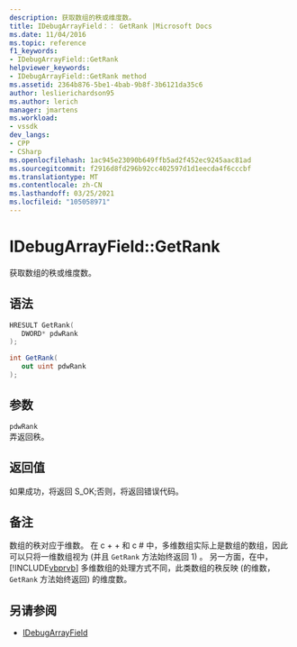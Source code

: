 ```yaml
---
description: 获取数组的秩或维度数。
title: IDebugArrayField：： GetRank |Microsoft Docs
ms.date: 11/04/2016
ms.topic: reference
f1_keywords:
- IDebugArrayField::GetRank
helpviewer_keywords:
- IDebugArrayField::GetRank method
ms.assetid: 2364b876-5be1-4bab-9b8f-3b6121da35c6
author: leslierichardson95
ms.author: lerich
manager: jmartens
ms.workload:
- vssdk
dev_langs:
- CPP
- CSharp
ms.openlocfilehash: 1ac945e23090b649ffb5ad2f452ec9245aac81ad
ms.sourcegitcommit: f2916d8fd296b92cc402597d1d1eecda4f6cccbf
ms.translationtype: MT
ms.contentlocale: zh-CN
ms.lasthandoff: 03/25/2021
ms.locfileid: "105058971"
---
```

# <a name="idebugarrayfieldgetrank"></a>IDebugArrayField::GetRank
获取数组的秩或维度数。

## <a name="syntax"></a>语法

```cpp
HRESULT GetRank( 
   DWORD* pdwRank
);
```

```csharp
int GetRank(
   out uint pdwRank
);
```

## <a name="parameters"></a>参数
`pdwRank`\
弄返回秩。

## <a name="return-value"></a>返回值
 如果成功，将返回 S_OK;否则，将返回错误代码。

## <a name="remarks"></a>备注
 数组的秩对应于维数。 在 c + + 和 c # 中，多维数组实际上是数组的数组，因此可以只将一维数组视为 (并且 `GetRank` 方法始终返回 1) 。 另一方面，在中， [!INCLUDE[vbprvb](../../../code-quality/includes/vbprvb_md.md)] 多维数组的处理方式不同，此类数组的秩反映 (的维数， `GetRank` 方法始终返回) 的维度数。

## <a name="see-also"></a>另请参阅
- [IDebugArrayField](../../../extensibility/debugger/reference/idebugarrayfield.md)
